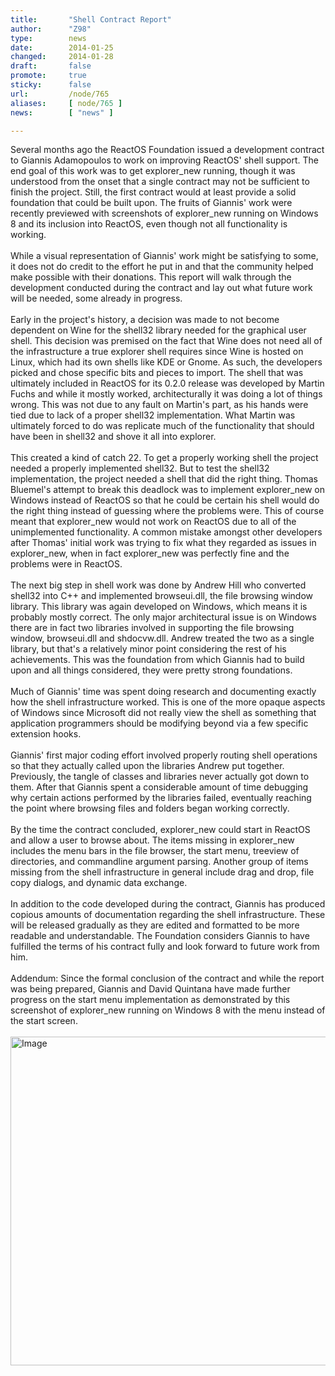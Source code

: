 ```yaml
---
title:       "Shell Contract Report"
author:      "Z98"
type:        news
date:        2014-01-25
changed:     2014-01-28
draft:       false
promote:     true
sticky:      false
url:         /node/765
aliases:     [ node/765 ]
news:        [ "news" ]

---
```


<div>Several months ago the ReactOS Foundation issued a development contract to Giannis Adamopoulos to work on improving ReactOS' shell support. The end goal of this work was to get explorer_new running, though it was understood from the onset that a single contract may not be sufficient to finish the project. Still, the first contract would at least provide a solid foundation that could be built upon. The fruits of Giannis' work were recently previewed with screenshots of explorer_new running on Windows 8 and its inclusion into ReactOS, even though not all functionality is working.</div><div>&nbsp;</div><div>While a visual representation of Giannis' work might be satisfying to some, it does not do credit to the effort he put in and that the community helped make possible with their donations. This report will walk through the development conducted during the contract and lay out what future work will be needed, some already in progress.</div><div>&nbsp;</div><div>Early in the project's history, a decision was made to not become dependent on Wine for the shell32 library needed for the graphical user shell. This decision was premised on the fact that Wine does not need all of the infrastructure a true explorer shell requires since Wine is hosted on Linux, which had its own shells like KDE or Gnome. As such, the developers picked and chose specific bits and pieces to import. The shell that was ultimately included in ReactOS for its 0.2.0 release was developed by Martin Fuchs and while it mostly worked, architecturally it was doing a lot of things wrong. This was not due to any fault on Martin's part, as his hands were tied due to lack of a proper shell32 implementation. What Martin was ultimately forced to do was replicate much of the functionality that should have been in shell32 and shove it all into explorer.</div><div>&nbsp;</div><div>This created a kind of catch 22. To get a properly working shell the project needed a properly implemented shell32. But to test the shell32 implementation, the project needed a shell that did the right thing. Thomas Bluemel's attempt to break this deadlock was to implement explorer_new on Windows instead of ReactOS so that he could be certain his shell would do the right thing instead of guessing where the problems were. This of course meant that explorer_new would not work on ReactOS due to all of the unimplemented functionality. A common mistake amongst other developers after Thomas' initial work was trying to fix what they regarded as issues in explorer_new, when in fact explorer_new was perfectly fine and the problems were in ReactOS.</div><div>&nbsp;</div><div>The next big step in shell work was done by Andrew Hill who converted shell32 into C++ and implemented browseui.dll, the file browsing window library. This library was again developed on Windows, which means it is probably mostly correct. The only major architectural issue is on Windows there are in fact two libraries involved in supporting the file browsing window, browseui.dll and shdocvw.dll. Andrew treated the two as a single library, but that's a relatively minor point considering the rest of his achievements. This was the foundation from which Giannis had to build upon and all things considered, they were pretty strong foundations.</div><div>&nbsp;</div><div>Much of Giannis' time was spent doing research and documenting exactly how the shell infrastructure worked. This is one of the more opaque aspects of Windows since Microsoft did not really view the shell as something that application programmers should be modifying beyond via a few specific extension hooks.</div><div>&nbsp;</div><div>Giannis' first major coding effort involved properly routing shell operations so that they actually called upon the libraries Andrew put together. Previously, the tangle of classes and libraries never actually got down to them. After that Giannis spent a considerable amount of time debugging why certain actions performed by the libraries failed, eventually reaching the point where browsing files and folders began working correctly.</div><div>&nbsp;</div><div>By the time the contract concluded, explorer_new could start in ReactOS and allow a user to browse about. The items missing in explorer_new includes the menu bars in the file browser, the start menu, treeview of directories, and commandline argument parsing. Another group of items missing from the shell infrastructure in general include drag and drop, file copy dialogs, and dynamic data exchange.</div><div>&nbsp;</div><div>In addition to the code developed during the contract, Giannis has produced copious amounts of documentation regarding the shell infrastructure. These will be released gradually as they are edited and formatted to be more readable and understandable. The Foundation considers Giannis to have fulfilled the terms of his contract fully and look forward to future work from him.</div><div>&nbsp;</div><div>Addendum: Since the formal conclusion of the contract and while the report was being prepared, Giannis and David Quintana have made further progress on the start menu implementation as demonstrated by this screenshot of explorer_new running on Windows 8 with the menu instead of the start screen.</div><div>&nbsp;</div><div><img alt="Image" class="imgp_img" src="/sites/default/files/imagepicker/4801/win8explorer_new.png" width="937" height="526"></div><div>&nbsp;</div><div>&nbsp;</div>
